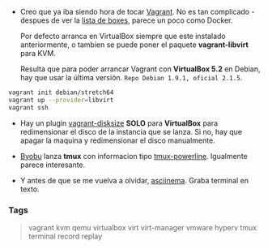 * Creo que ya iba siendo hora de tocar [Vagrant](https://www.vagrantup.com/).
  No es tan complicado - despues de ver la [lista de boxes](https://app.vagrantup.com/boxes/search),
  parece un poco como Docker.

  Por defecto arranca en VirtualBox siempre que este instalado anteriormente,
  o tambien se puede poner el paquete **vagrant-libvirt** para KVM.

  Resulta que para poder arrancar Vagrant con **VirtualBox 5.2** en Debian,
  hay que usar la última versión. `Repo Debian 1.9.1, oficial 2.1.5`.

```bash
vagrant init debian/stretch64
vagrant up --provider=libvirt
vagrant ssh
```

* Hay un plugin [vagrant-disksize](https://github.com/sprotheroe/vagrant-disksize) **SOLO** para **VirtualBox**
  para redimensionar el disco de la instancia que se lanza. Si no, hay que
  apagar la maquina y redimensionar el disco manualmente.

* [Byobu](https://byobu.org/) lanza **tmux** con informacion tipo [tmux-powerline](https://github.com/erikw/tmux-powerline).
  Igualmente parece interesante.

* Y antes de que se me vuelva a olvidar, [asciinema](https://asciinema.org/). Graba terminal en texto.

### Tags
> vagrant kvm qemu virtualbox virt virt-manager vmware hyperv tmux terminal record replay
